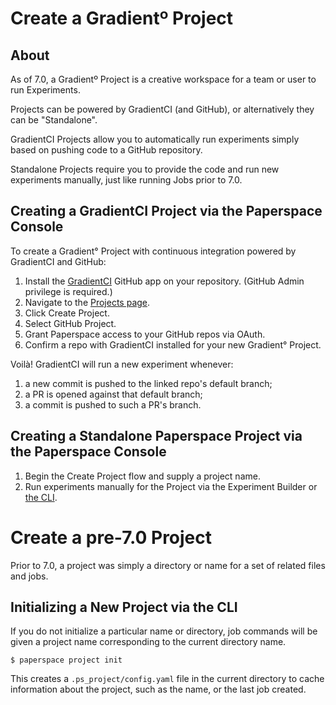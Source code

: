 # Create a Gradientº Project

## About

As of 7.0, a Gradientº Project is a creative workspace for a team or user to run Experiments.

Projects can be powered by GradientCI (and GitHub), or alternatively they can be "Standalone".

GradientCI Projects allow you to automatically run experiments simply based on pushing code to a GitHub repository.

Standalone Projects require you to provide the code and run new experiments manually, just like running Jobs prior to 7.0.

## Creating a GradientCI Project via the Paperspace Console

To create a Gradient° Project with continuous integration powered by GradientCI and GitHub:</p>

1. Install the [GradientCI](https://github.com/apps/gradientci) GitHub app on your repository. (GitHub Admin privilege is required.)
1. Navigate to the [Projects page](https://www.paperspace.com/console/projects).
1. Click Create Project.
1. Select GitHub Project.
1. Grant Paperspace access to your GitHub repos via OAuth.
1. Confirm a repo with GradientCI installed for your new Gradient° Project.

Voilà! GradientCI will run a new experiment whenever:
1. a new commit is pushed to the linked repo's default branch;
1. a PR is opened against that default branch;
1. a commit is pushed to such a PR's branch.

## Creating a Standalone Paperspace Project via the Paperspace Console
1. Begin the Create Project flow and supply a project name.
1. Run experiments manually for the Project via the Experiment Builder or [the CLI](https://github.com/Paperspace/paperspace-python).

# Create a pre-7.0 Project

Prior to 7.0, a project was simply a directory or name for a set of related files and jobs. 

## Initializing a New Project via the CLI

If you do not initialize a particular name or directory, job commands will be given a project name corresponding to the current directory name. 

```
$ paperspace project init
```

This creates a `.ps_project/config.yaml` file in the current directory to cache information about the project, such as the name, or the last job created.
